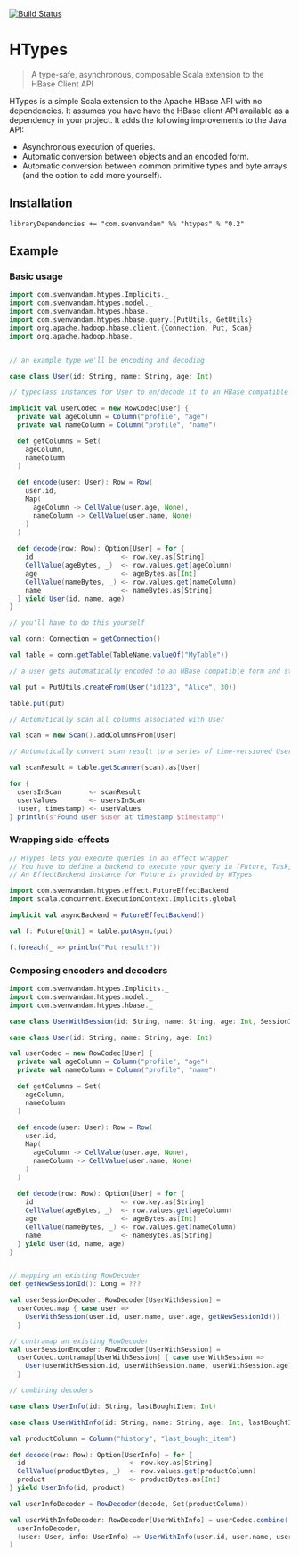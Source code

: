[![Build Status](https://travis-ci.org/SvenvDam/HTypes.svg?branch=master)](https://travis-ci.org/SvenvDam/HTypes)

# HTypes
> A type-safe, asynchronous, composable Scala extension to the HBase Client API 

HTypes is a simple Scala extension to the Apache HBase API with no dependencies.
It assumes you have have the HBase client API available as a dependency in your project.
It adds the following improvements to the Java API:

* Asynchronous execution of queries.
* Automatic conversion between objects and an encoded form.
* Automatic conversion between common primitive types and byte arrays (and the option to add more yourself).

## Installation

```sbtshell
libraryDependencies += "com.svenvandam" %% "htypes" % "0.2"
```

## Example

### Basic usage

```scala
import com.svenvandam.htypes.Implicits._
import com.svenvandam.htypes.model._
import com.svenvandam.htypes.hbase._
import com.svenvandam.htypes.hbase.query.{PutUtils, GetUtils}
import org.apache.hadoop.hbase.client.{Connection, Put, Scan}
import org.apache.hadoop.hbase._


// an example type we'll be encoding and decoding

case class User(id: String, name: String, age: Int)

// typeclass instances for User to en/decode it to an HBase compatible format

implicit val userCodec = new RowCodec[User] {
  private val ageColumn = Column("profile", "age")
  private val nameColumn = Column("profile", "name")

  def getColumns = Set(
    ageColumn,
    nameColumn
  )
  
  def encode(user: User): Row = Row(
    user.id,
    Map(
      ageColumn -> CellValue(user.age, None),
      nameColumn -> CellValue(user.name, None)
    )
  )
  
  def decode(row: Row): Option[User] = for {
    id                      <- row.key.as[String]
    CellValue(ageBytes, _)  <- row.values.get(ageColumn)
    age                     <- ageBytes.as[Int]
    CellValue(nameBytes, _) <- row.values.get(nameColumn)
    name                    <- nameBytes.as[String]
  } yield User(id, name, age)
}

// you'll have to do this yourself

val conn: Connection = getConnection()

val table = conn.getTable(TableName.valueOf("MyTable"))

// a user gets automatically encoded to an HBase compatible form and stored in a Put query

val put = PutUtils.createFrom(User("id123", "Alice", 30))

table.put(put)

// Automatically scan all columns associated with User

val scan = new Scan().addColumnsFrom[User]

// Automatically convert scan result to a series of time-versioned User's

val scanResult = table.getScanner(scan).as[User]

for {
  usersInScan       <- scanResult
  userValues        <- usersInScan
  (user, timestamp) <- userValues
} println(s"Found user $user at timestamp $timestamp")

```

### Wrapping side-effects

```scala
// HTypes lets you execute queries in an effect wrapper
// You have to define a backend to execute your query in (Future, Task, IO, etc)
// An EffectBackend instance for Future is provided by HTypes

import com.svenvandam.htypes.effect.FutureEffectBackend
import scala.concurrent.ExecutionContext.Implicits.global

implicit val asyncBackend = FutureEffectBackend()

val f: Future[Unit] = table.putAsync(put)

f.foreach(_ => println("Put result!"))
```

### Composing encoders and decoders

```scala
import com.svenvandam.htypes.Implicits._
import com.svenvandam.htypes.model._
import com.svenvandam.htypes.hbase._

case class UserWithSession(id: String, name: String, age: Int, SessionId: Long)

case class User(id: String, name: String, age: Int)

val userCodec = new RowCodec[User] {
  private val ageColumn = Column("profile", "age")
  private val nameColumn = Column("profile", "name")

  def getColumns = Set(
    ageColumn,
    nameColumn
  )
  
  def encode(user: User): Row = Row(
    user.id,
    Map(
      ageColumn -> CellValue(user.age, None),
      nameColumn -> CellValue(user.name, None)
    )
  )
  
  def decode(row: Row): Option[User] = for {
    id                      <- row.key.as[String]
    CellValue(ageBytes, _)  <- row.values.get(ageColumn)
    age                     <- ageBytes.as[Int]
    CellValue(nameBytes, _) <- row.values.get(nameColumn)
    name                    <- nameBytes.as[String]
  } yield User(id, name, age)
}


// mapping an existing RowDecoder
def getNewSessionId(): Long = ???

val userSessionDecoder: RowDecoder[UserWithSession] = 
  userCodec.map { case user =>
    UserWithSession(user.id, user.name, user.age, getNewSessionId())
  }

// contramap an existing RowDecoder
val userSessionEncoder: RowEncoder[UserWithSession] = 
  userCodec.contramap[UserWithSession] { case userWithSession =>
    User(userWithSession.id, userWithSession.name, userWithSession.age)
  } 

// combining decoders

case class UserInfo(id: String, lastBoughtItem: Int)

case class UserWithInfo(id: String, name: String, age: Int, lastBoughtItem: Int)

val productColumn = Column("history", "last_bought_item")

def decode(row: Row): Option[UserInfo] = for {
  id                          <- row.key.as[String]
  CellValue(productBytes, _)  <- row.values.get(productColumn)
  product                     <- productBytes.as[Int]
} yield UserInfo(id, product)

val userInfoDecoder = RowDecoder(decode, Set(productColumn))

val userWithInfoDecoder: RowDecoder[UserWithInfo] = userCodec.combine(
  userInfoDecoder, 
  (user: User, info: UserInfo) => UserWithInfo(user.id, user.name, user.age, info.lastBoughtItem)
)

```